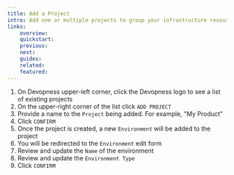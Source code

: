 ```yaml
---
title: Add a Project
intro: Add one or multiple projects to group your infrastructure resources in a logical and organized way.
links:
    overview:
    quickstart:
    previous:
    next:
    guides:
    related:
    featured:
---
```


1. On Devopness upper-left corner, click the Devopness logo to see a list of existing projects
2. On the upper-right corner of the list click `ADD PROJECT`
3. Provide a name to the `Project` being added. For example, "My Product"
4. Click `CONFIRM`
5. Once the project is created, a new `Environment` will be added to the project
6. You will be redirected to the `Environment` edit form
7. Review and update the `Name` of the environment
8. Review and update the `Environment Type`
9. Click `CONFIRM`
